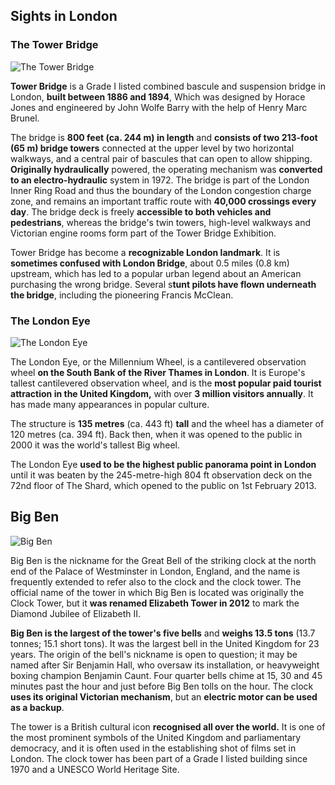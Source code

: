 ## Sights in London

### The Tower Bridge

![The Tower Bridge](../assets/images/sights/tower-bridge.jpg)

**Tower Bridge** is a Grade I listed combined bascule and suspension bridge in London, **built between 1886 and 1894**, Which was designed by Horace Jones and engineered by John Wolfe Barry with the help of Henry Marc Brunel.

The bridge is **800 feet (ca. 244 m) in length** and **consists of two 213-foot (65 m) bridge towers** connected at the upper level by two horizontal walkways, and a central pair of bascules that can open to allow shipping. **Originally hydraulically** powered, the operating mechanism was **converted to an electro-hydraulic** system in 1972. The bridge is part of the London Inner Ring Road and thus the boundary of the London congestion charge zone, and remains an important traffic route with **40,000 crossings every day**. The bridge deck is freely **accessible to both vehicles and pedestrians**, whereas the bridge's twin towers, high-level walkways and Victorian engine rooms form part of the Tower Bridge Exhibition.

Tower Bridge has become a **recognizable London landmark**. It is **sometimes confused with London Bridge**, about 0.5 miles (0.8 km) upstream, which has led to a popular urban legend about an American purchasing the wrong bridge. Several s**tunt pilots have flown underneath the bridge**, including the pioneering Francis McClean.

### The London Eye

![The London Eye](../assets/images/sights/london-eye.jpg)

The London Eye, or the Millennium Wheel, is a cantilevered observation wheel **on the South Bank of the River Thames in London**. It is Europe's tallest cantilevered observation wheel, and is the **most popular paid tourist attraction in the United Kingdom,** with over **3 million visitors annually**. It has made many appearances in popular culture.

The structure is **135 metres** (ca. 443 ft) **tall** and the wheel has a diameter of 120 metres (ca. 394 ft). Back then, when it was opened to the public in 2000 it was the world's tallest Big wheel. 

The London Eye **used to be the highest public panorama point in London** until it was beaten by the 245-metre-high 804 ft  observation deck on the 72nd floor of The Shard, which opened to the public on 1st February 2013.

## Big Ben

![Big Ben](../assets/images/sights/bigben.jpg)

Big Ben is the nickname for the Great Bell of the striking clock at the north end of the Palace of Westminster in London, England, and the name is frequently extended to refer also to the clock and the clock tower. The official name of the tower in which Big Ben is located was originally the Clock Tower, but it **was renamed Elizabeth Tower in 2012** to mark the Diamond Jubilee of Elizabeth II.

**Big Ben is the largest of the tower's five bells** and **weighs 13.5 tons** (13.7 tonnes; 15.1 short tons). It was the largest bell in the United Kingdom for 23 years. The origin of the bell's nickname is open to question; it may be named after Sir Benjamin Hall, who oversaw its installation, or heavyweight boxing champion Benjamin Caunt. Four quarter bells chime at 15, 30 and 45 minutes past the hour and just before Big Ben tolls on the hour. The clock **uses its original Victorian mechanism**, but an **electric motor can be used as a backup**.

The tower is a British cultural icon **recognised all over the world.** It is one of the most prominent symbols of the United Kingdom and parliamentary democracy, and it is often used in the establishing shot of films set in London. The clock tower has been part of a Grade I listed building since 1970 and a UNESCO World Heritage Site.
